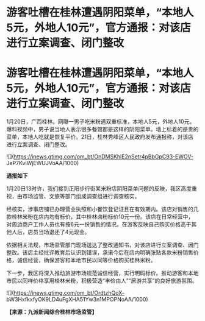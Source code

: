 # 游客吐槽在桂林遭遇阴阳菜单，“本地人5元，外地人10元”，官方通报：对该店进行立案调查、闭门整改

# 游客吐槽在桂林遭遇阴阳菜单，“本地人5元，外地人10元”，官方通报：对该店进行立案调查、闭门整改

1月20日，广西桂林。网曝一男子吃米粉遇双重标准，本地人5元，外地人10元。爆料视频中，男子说当地人表示很多餐馆都是这样的阴阳菜单。墙上标着的是贵的菜单，本地人吃就是恢复平价。21日，桂林秀峰区人民政府发布通报称，对该店进行立案调查、闭门整改。

![](https://inews.gtimg.com/om_bt/OnDMSKhlE2nSetr4pBbGpC93-EWOV-
JeP7KviWjEWUJVoAA/1000)

**通报如下**

1月20日13时许，我们接到正阳步行街某米粉店阴阳菜单问题的反映，我区高度重视，由市场监管、文旅等部门组成调查组进行调查核实。

经核实，涉事店铺已办理营业执照和小餐饮登记证且在有效期内。该店对销售的几款桂林米粉在店内均有标价，其中桂林卤粉标价10元一份。该店在日常经营中，对周边商户工作人员也有按6元一份销售的情况。在游客反映自己购买价格高于其他人后，店员当场退还了4元现金。

依据相关法规，市场监管部门现场送达了整改通知书，对该店进行立案调查、闭门整改。该店主经批评教育后认识到错误，承诺今后在店内明确张贴各款米粉销售价格，诚信经营，确保游客和本地市民以同等价格购买桂林米粉。

下一步，我区将深入推动旅游市场规范诚信经营，实行明码标价。推动游客和本地市民以同样价格享用桂林米粉，积极营造“丰俭由人”“居游共享”的良好旅游氛围。

![](https://inews.gtimg.com/om_bt/OrdtzhQoX-
bW3HxfkxfyOK9LD4uFgXHA51Yw3n1MPOPNoAA/1000)

**【来源：九派新闻综合桂林市场监管】**

